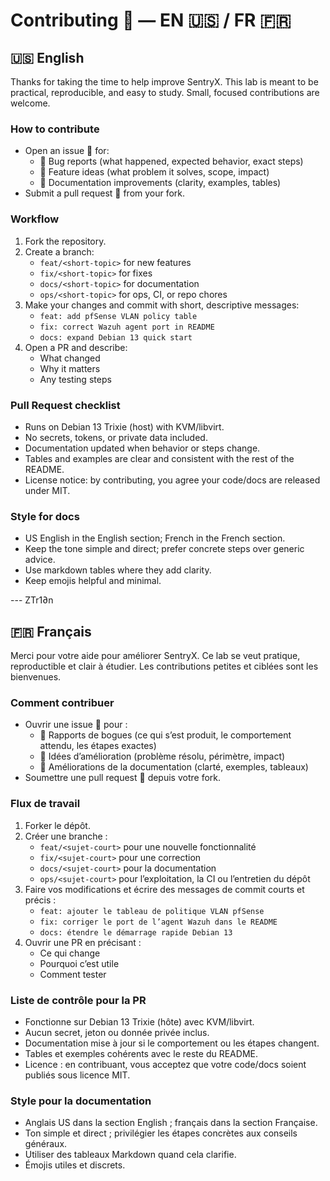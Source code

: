 # Contributing 🤝 — EN 🇺🇸 / FR 🇫🇷

## 🇺🇸 English

Thanks for taking the time to help improve SentryX. This lab is meant to be practical, reproducible, and easy to study. Small, focused contributions are welcome.

### How to contribute
- Open an issue 📝 for:
  - 🐛 Bug reports (what happened, expected behavior, exact steps)
  - 🌟 Feature ideas (what problem it solves, scope, impact)
  - 📝 Documentation improvements (clarity, examples, tables)
- Submit a pull request 🔄 from your fork.

### Workflow
1. Fork the repository.
2. Create a branch:
   - `feat/<short-topic>` for new features  
   - `fix/<short-topic>` for fixes  
   - `docs/<short-topic>` for documentation  
   - `ops/<short-topic>` for ops, CI, or repo chores
3. Make your changes and commit with short, descriptive messages:
   - `feat: add pfSense VLAN policy table`
   - `fix: correct Wazuh agent port in README`
   - `docs: expand Debian 13 quick start`
4. Open a PR and describe:
   - What changed
   - Why it matters
   - Any testing steps

### Pull Request checklist
- Runs on Debian 13 Trixie (host) with KVM/libvirt.
- No secrets, tokens, or private data included.
- Documentation updated when behavior or steps change.
- Tables and examples are clear and consistent with the rest of the README.
- License notice: by contributing, you agree your code/docs are released under MIT.

### Style for docs
- US English in the English section; French in the French section.
- Keep the tone simple and direct; prefer concrete steps over generic advice.
- Use markdown tables where they add clarity.
- Keep emojis helpful and minimal.

---   ZTr1∂n

## 🇫🇷 Français

Merci pour votre aide pour améliorer SentryX. Ce lab se veut pratique, reproductible et clair à étudier. Les contributions petites et ciblées sont les bienvenues.

### Comment contribuer
- Ouvrir une issue 📝 pour :
  - 🐛 Rapports de bogues (ce qui s’est produit, le comportement attendu, les étapes exactes)
  - 🌟 Idées d’amélioration (problème résolu, périmètre, impact)
  - 📝 Améliorations de la documentation (clarté, exemples, tableaux)
- Soumettre une pull request 🔄 depuis votre fork.

### Flux de travail
1. Forker le dépôt.
2. Créer une branche :
   - `feat/<sujet-court>` pour une nouvelle fonctionnalité  
   - `fix/<sujet-court>` pour une correction  
   - `docs/<sujet-court>` pour la documentation  
   - `ops/<sujet-court>` pour l’exploitation, la CI ou l’entretien du dépôt
3. Faire vos modifications et écrire des messages de commit courts et précis :
   - `feat: ajouter le tableau de politique VLAN pfSense`
   - `fix: corriger le port de l’agent Wazuh dans le README`
   - `docs: étendre le démarrage rapide Debian 13`
4. Ouvrir une PR en précisant :
   - Ce qui change
   - Pourquoi c’est utile
   - Comment tester

### Liste de contrôle pour la PR
- Fonctionne sur Debian 13 Trixie (hôte) avec KVM/libvirt.
- Aucun secret, jeton ou donnée privée inclus.
- Documentation mise à jour si le comportement ou les étapes changent.
- Tables et exemples cohérents avec le reste du README.
- Licence : en contribuant, vous acceptez que votre code/docs soient publiés sous licence MIT.

### Style pour la documentation
- Anglais US dans la section English ; français dans la section Française.
- Ton simple et direct ; privilégier les étapes concrètes aux conseils généraux.
- Utiliser des tableaux Markdown quand cela clarifie.
- Émojis utiles et discrets.
